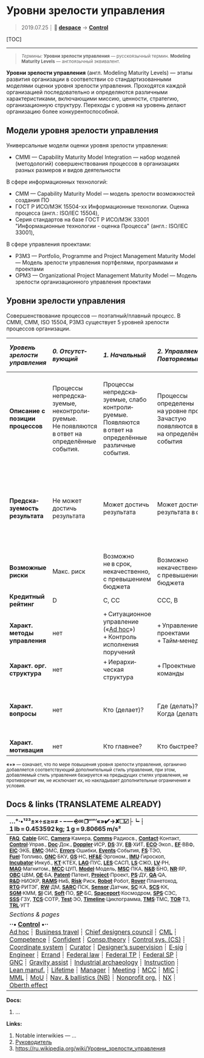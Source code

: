 # Уровни зрелости управления
> 2019.07.25 ┊ **🚀 [despace](index.md)** → **[Control](control.md)**

[TOC]

---

> <small>*Термины:* **Уровни зрелости управления** — русскоязычный термин. **Modeling Maturity Levels** — англоязычный эквивалент.</small>

**Уровни зрелости управления** (англ. Modeling Maturity Levels) — этапы развития организации в соответствии со стандартизованными моделями оценки уровня зрелости управления. Проходятся каждой организацией последовательно и определяются различными характеристиками, включающими миссию, ценности, стратегию, организационную структуру. Переходы с уровня на уровень делают организацию более конкурентоспособной.



## Модели уровня зрелости управления

Универсальные модели оценки уровня зрелости управления:

   - CMMI — Capability Maturity Model Integration — набор моделей (методологий) совершенствования процессов в организациях разных размеров и видов деятельности

В сфере информационных технологий:

   - CMM — Capability Maturity Model — модель зрелости возможностей создания ПО
   - ГОСТ Р ИСО/МЭК 15504-xx Информационные технологии. Оценка процесса (англ.: ISO/IEC 15504),
   - Серия стандартов на базе ГОСТ Р ИСО/МЭК 33001 "Информационные технологии - оценка Процесса" (англ.: ISO/IEC 33001),

В сфере управления проектами:

   - P3M3 — Portfolio, Programme and Project Management Maturity Model — Модель зрелости управления портфелями, программами и проектами
   - OPM3 — Organizational Project Management Maturity Model — Модель зрелости организационного управления проектами



<p style="page-break-after:always"> </p>

## Уровни зрелости управления

Совершенствование процессов — поэтапный/плавный процесс. В CMMI, CMM, ISO 15504, P3M3 существует 5 уровней зрелости процессов организации.

<small>

|*Уровень зрелости управления*|*0. Отсутст&shy;вующий*|*1. Начальный*|*2. Управля&shy;емый, Повторя&shy;емый*|*3. Определя&shy;емый, Стандарти&shy;зуемый*|*4. Измеряемый*|*5. Улучша&shy;емый, Оптими&shy;зируемый*|
|:--|:--|:--|:--|:--|:--|:--|
|**Описание с позиции процессов**| Процессы непредска&shy;зуемые, неконтроли&shy;руемые. Не появляются в ответ на определённые события. | Процессы непредска&shy;зуемые, слабо контроли&shy;руемые. Появляются в ответ на определённые различные события. | Процессы определены на уровне проектов. Зачастую появляются в ответ на определённые события | Процессы определены на уровне организации. Исполняются заранее. Конструи&shy;руются от начала (от источников) к результату (к потребителю) | Процессы измеряются и контролируются. Конструи&shy;руются «наоборот» — от ожидаемого результата (от потребителя) к началу (к источникам) | Фокус на совершен&shy;ствование процессов |
|**Предска&shy;зуемость результата**| Не может достичь результата | Может достичь результата | Может достичь результата в срок | Может достичь результата<br> в срок и качественно | Может в срок, качественно и в рамках заранее определяемого бюджета | Может в срок, качественно, в рамках заранее определяемого бюджета, с долгосрочным перспективным лидерством фирмы на рынке |
|**Возможные риски**| Макс. риск | Возможно не в срок, некачественно, с превышением бюджета | Возможно некачественно, с превышением бюджета | Возможно с превышением бюджета | Мин. риски в тактической перспективе. Возможны — в стратегической | Мин. риски в тактической и стратегической перспективах |
|**Кредитный рейтинг**| D | C, CC | CCC, B | BB, BBB | A, AA | AAA, AAA+ |
|**Характ. методы управления**| нет | + Ситуационное управление<br> («[Ad hoc](ad_hoc.md)»)<br>+ Контроль исполнения поручений | + Управление проектами<br> + Тайм‑менеджмент | + Управление процессами<br> + Управление качеством | + Управление по целям (Стратегическое управление)<br> + Управление по показателям |  + Управление знаниями<br> + Управление инновациями<br> + Управление изменениями |
|**Характ. орг. структура**| нет | + Иерархи&shy;ческая структура | + Проектные команды | + Конвейеры | + Матричная орг. структура | + Сетевая орг. структура |
|**Характ. вопросы**| нет | Кто (делает)? | Где (делать)?<br> Когда (делать)? | Как (делать)?<br> Что (обраба&shy;тывается, должно получиться)? | Зачем (всё это делать)?<br> Сколько (делать)? | Почему (это происходит)?<br> Как иначе (это можно сделать)?<br> Что модерни&shy;зировать? |
|**Характ. мотивация**| нет | Кто главнее? | Кто быстрее? | Кто качественнее? | Кто эффективнее? | Кто изобрета&shy;тельнее? |

**«+»** — означает, что по мере повышения уровня зрелости управления, органично добавляется соответствующий дополнительный стиль управления, при этом, добавляемый стиль управления базируется на предыдущих стилях управления, не противоречит им, не исключает их, но накладывает дополнительные ограничения и условия.</small>



<p style="page-break-after:always"> </p>

## Docs & links (TRANSLATEME ALREADY)
|…°·•¹²³±×÷≤≥≈≠ ‑ −— ⎆✉ ❐“”’«»✔→✘☐☑├┕┆ 1 lb = 0.453592 kg; 1 g = 9.80665 m/s²|
|:--|
|<small>**[FAQ](faq.md)**, **[Cable](cable.md)**·БКС, **[Camera](camera.md)**·Камера, **[Comms](comms.md)**·Радиосв., **[Contact](contact.md)**·Контакт, **[Control](control.md)**·Управ., **[Doc](doc.md)**·Док., **[Doppler](doppler.md)**·ИСР, **[DS](ds.md)**·ЗУ, **[EB](eb.md)**·ХИТ, **[ECO](ecology.md)**·Экол., **[EF](ef.md)**·ВВФ, **[ElC](elc.md)**·ЭКБ, **[EMC](emc.md)**·ЭМС, **[Errors](error.md)**·Ошибки, **[Events](event.md)**·События, **[FS](fs.md)**·ТЭО, **[Fuel](fuel.md)**·Топливо, **[GNC](gnc.md)**·БКУ, **[GS](scs.md)**·НС, **[HF&E](hfe.md)**·Эргоном., **[IMU](imu.md)**·Гироскоп, **[Incubator](incubator.md)**·Инкуб., **[KT](kt.md)**·КТЕХ, **[LAG](lag.md)**·ПУC, **[LES](les.md)**·САСП, **[LS](ls.md)**·СЖО, **[LV](lv.md)**·РН, **[MAG](mag.md)**·Магнитом., **[MCC](mcc.md)**·ЦУП, **[Model](model.md)**·Модель, **[MSC](sc.md)**·ПКА, **[N&B](nnb.md)**·БНО, **[NR](nr.md)**·ЯР, **[OBC](obc.md)**·ЦВМ, **[OE](oe.md)**·БА, **[Patent](патент.md)**·Патент, **[Project](project.md)**·Проект, **[PS](ps.md)**·ДУ, **[QA](quality.md)**·QA, **[R&D](rnd.md)**·НИОКР, **[RAMS](rams.md)**·НиБ, **[Risk](risk.md)**·Риск, **[Robot](robotics.md)**·Робот, **[Rover](rover.md)**·Планетоход, **[RTG](rtg.md)**·РИТЭГ, **[RW](rw.md)**·ДМ, **[SARC](sarc.md)**·ПСК, **[Sensor](sensor.md)**·Датчик, **[SC](sc.md)**·КА, **[SCS](scs.md)**·КК, **[SGM](sgm.md)**·КММ, **[SI](si.md)**·СИ, **[Soft](soft.md)**·ПО, **[SP](sp.md)**·БС, **[Spaceport](spaceport.md)**·Космодром, **[SPS](sps.md)**·СЭС, **[SSS](sss.md)**·ГЗУ, **[TCS](tcs.md)**·СОТР, **[Test](test.md)**·ЭО, **[Timeline](timeline.md)**·Циклограмма, **[TMS](tms.md)**·ТМС, **[TOR](tor.md)**·ТЗ, **[TRL](trl.md)**·УГТ</small>|
|*Sections & pages*|
|**··• [Control](Control.md) •··**<br> [Ad hoc](ad_hoc.md) ┊ [Business travel](business_travel.md) ┊ [Chief designers council](cocd.md) ┊ [CML](cml.md) ┊ [Competence](competence.md) ┊ [Confident](confident.md) ┊ [Consp.theory](consp_theory.md) ┊ [Control sys. (CS)](cs.md) ┊ [Coordinate system](coord_sys.md) ┊ [Curator](curator.md) ┊ [Designer’s supervision](des_spv.md) ┊ [E‑sig](esig.md) ┊ [Engineer](engineer.md) ┊ [Errand](errand.md) ┊ [Federal law](fed_law.md) ┊ [Federal TP](fed_tp.md) ┊ [Federal SP](fed_sp.md) ┊ [GNC](gnc.md) ┊ [Gravity assist](gravass.md) ┊ [Industrial archaeology](ind_arch.md) ┊ [Instruction](instruction.md) ┊ [Lean manuf.](lean_man.md) ┊ [Lifetime](lifetime.md) ┊ [Manager](manager.md) ┊ [Meeting](meeting.md) ┊ [MCC](mcc.md) ┊ [MIC](mic.md) ┊ [MML](mml.md) ┊ [MoU](mou.md) ┊ [Nav. & ballistics (NB)](nnb.md) ┊ [Nonprofit org.](nonprof_org.md) ┊ [NX](nx.md) ┊ [Oberth effect](oberth_eff.md) | ┊ [Org.structure](orgstruct.md) ┊ [Outcomes commission](outccom.md) ┊ [Patent](patent_res.md) ┊ [Peter prin.](peter_principle.md) ┊ [Plan](plan.md) ┊ [PMBok](pmbok.md) ┊ [Quorum](quorum.md) ┊ [R&D management](rnd_mgmt.md) ┊ [R&D support](rnd_support.md) ┊ [Recursion](recurs.md) ┊ [Schulze_method](schulze_method.md) ┊ [Sci'N'Tech activities](st_act.md) ┊ [Sci'N'Tech council](satc.md) ┊ [Single-window system](sw_sys.md) ┊ [Situ.leadership](situ_leadership.md) ┊ [Skunk works](skunk_works.md) ┊ [State arm. plan](plan_sa.md) ┊ [Swamp](swamp.md) ┊ [Teamcenter](teamcenter.md) ┊ [TRIZ](triz.md) ┊ [TRL](trl.md) ┊ [Veto](veto.md) ┊ [Workflow](workflow.md) ┊ [Workgroup](wg.md)|

**Docs:**

   1. …

**Links:**

   1. Notable interwikies — …
   1. [Руководитель](manager.md)
   1. <https://ru.wikipedia.org/wiki/Уровни_зрелости_управления>
